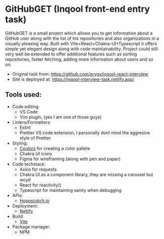 # GitHubGET (Inqool front-end entry task) 
GitHubGET is a small project which allows you to get information about a GitHub user along with the list of his repositories and also organizations in a visually pleasing way. Built with Vite+React+Chakra-UI+Typescript it offers simple yet elegant design along with code maintainability. Project could still very well be extended to offer additional features such as sorting repositories, faster fetching, adding more information about users and so on.

- Original task from: https://github.com/grygy/inqool-react-interview
- Site is deployed at: https://inqool-interview-task.netlify.app/

## Tools used:
- Code editing:
  - VS Code
  - Vim plugin, (yes I am one of those guys)
- Linters/Formatters:
  - Eslint
  - Prettier VS code extension, I personally dont mind the aggresive style of Prettier
- Styling:
  - [Coolors](https://coolors.co/) for creating a color pallete
  - Chakra UI icons
  - Figma for wireframing (along with pen and paper)
- Code techstack:
  - Axios for requests
  - Chakra UI as a component library, they are missing a carousel but wcyd
  - React for reactivity))
  - Typescript for maintaining sanity when debugging
- APIs:
   - [Hoppscotch.io](https://hoppscotch.io/)
- Deployment:
  - [Netlify](https://www.netlify.com/)
- Build:
   - [Vite](https://vitejs.dev/)
- Package manager:
  - NPM



